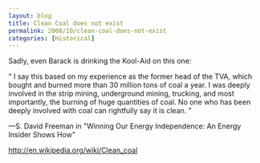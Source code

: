 ```yaml
---
layout: blog
title: Clean Coal does not exist
permalink: 2008/10/clean-coal-does-not-exist
categories: [Historical]
---
```


<p>Sadly, even Barack is drinking the Kool-Aid on this one:</p>
<p>" I say this based on my experience as the former head of the TVA, which bought and burned more than 30 million tons of coal a year. I was deeply involved in the strip mining, underground mining, trucking, and most importantly, the burning of huge quantities of coal. No one who has been deeply involved with coal can rightfully say it is clean. 	”</p>
<p>—S. David Freeman in "Winning Our Energy Independence: An Energy Insider Shows How"</p>
<p><a href="http://en.wikipedia.org/wiki/Clean_coal" title="http://en.wikipedia.org/wiki/Clean_coal">http://en.wikipedia.org/wiki/Clean_coal</a></p>
